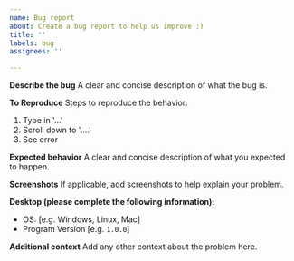 ```yaml
---
name: Bug report
about: Create a bug report to help us improve :)
title: ''
labels: bug
assignees: ''

---
```


**Describe the bug**
A clear and concise description of what the bug is.

**To Reproduce**
Steps to reproduce the behavior:
1. Type in '...'
2. Scroll down to '....'
3. See error

**Expected behavior**
A clear and concise description of what you expected to happen.

**Screenshots**
If applicable, add screenshots to help explain your problem.

**Desktop (please complete the following information):**
 - OS: [e.g. Windows, Linux, Mac]
 - Program Version [e.g. `1.0.0`]

**Additional context**
Add any other context about the problem here.
